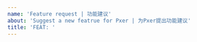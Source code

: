 ```yaml
---
name: 'Feature request | 功能建议'
about: 'Suggest a new featrue for Pxer | 为Pxer提出功能建议'
title: 'FEAT: '
---
```


<!-- The text will hidden when it is wrapped like this -->
<!-- 被这种标记包裹的文本最终不会被显示出来 -->

<!-- 

- Please fill the template in your situation
- If you wanna submit a picture, just drag it in text box
- Please descript a problem breifly in title

- 请参考下放模板，填充信息
- 如果需要附加截图直接将截图文件拖到本文本框中即可
- 请在标题中简述问题



## What's localization | 当前的局限性

Write you info here
在这里补充你的信息 

## What's your wishes | 你希望是怎样的

Write you info here
在这里补充你的信息 
